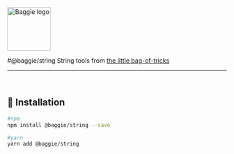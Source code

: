 <img alt="Baggie logo" src="https://github.com/larsmunkholm/baggie/raw/master/graphics/baggie.svg" height="100" />

#@baggie/string
String tools from [the little bag-of-tricks](https://github.com/larsmunkholm/baggie)
<hr>
<br>

## 🚀 Installation
```bash
#npm
npm install @baggie/string --save

#yarn
yarn add @baggie/string
```
